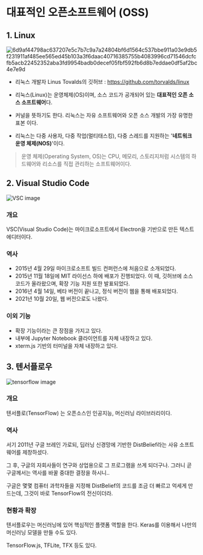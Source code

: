 # 대표적인 오픈소프트웨어 (OSS)

## 1. Linux

![6d9af44798ac637207e5c7b7c9a7a24804bf6d1564c537bbe911a03e9db5f231911af485ee565ed45b103a3f6daac40716385755b4083996cd71546dcfcfb5acb22452352aba3fd9954badb0decef05fbf592fb6d8b7eddae0df5af2bc4e7e9d](https://user-images.githubusercontent.com/106071689/201648186-fceabbfe-ce95-4669-ac90-10bb979807be.svg) 

* 리눅스 개발자 Linus Tovalds의 깃허브 : https://github.com/torvalds/linux

* 리눅스(Linux)는 운영체제(OS)이며, 소스 코드가 공개되어 있는 **대표적인 오픈 소스 소프트웨어**다. 
* 커널을 뜻하기도 한다. 리눅스는 자유 소프트웨어와 오픈 소스 개발의 가장 유명한 표본 이다. 
* 리눅스는 다중 사용자, 다중 작업(멀티태스킹), 다중 스레드를 지원하는 '**네트워크 운영 체제(NOS)**'이다.
> 운영 체제(Operating System, OS)는 CPU, 메모리, 스토리지처럼 시스템의 하드웨어와 리소스를 직접 관리하는 소프트웨어이다.


## 2. Visual Studio Code
![VSC image](https://user-images.githubusercontent.com/85077262/202912208-d02afd8a-694e-458c-b4be-4e42d0680f69.png)

### 개요
VSC(Visual Studio Code)는 마이크로소프트에서 Electron을 기반으로 만든 텍스트에디터이다.

### 역사
* 2015년 4월 29일 마이크로소프트 빌드 컨퍼런스에 처음으로 소개되었다.
* 2015년 11월 18일에 MIT 라이선스 하에 배포가 진행되었다. 이 때, 깃허브에 소스 코드가 올라왔으며, 확장 기능 지원 또한 발표되었다.
* 2016년 4월 14일, 베타 버전이 끝나고, 정식 버전이 웹을 통해 배포되었다.
* 2021년 10월 20일, 웹 버전으로도 나왔다.

### 이외 기능
* 확장 기능이라는 큰 장점을 가지고 있다.
* 내부에 Jupyter Notebook 클라이언트를 자체 내장하고 있다.
* xterm.js 기반의 터미널을 자체 내장하고 있다.

## 3. 텐서플로우

![tensorflow image](https://www.gstatic.com/devrel-devsite/prod/v3462c96ac67b219823d8a74cdbc490c2c319f90ecc3df183f872ce93dd06a4da/tensorflow/images/lockup.svg)

### 개요

텐서플로(TensorFlow) 는 오픈소스인 인공지능, 머신러닝 라이브러리이다.

### 역사

서기 2011년 구글 브레인 가로되, 딥러닝 신경망에 기반한 DistBelief라는 사유 소프트웨어를 제창하셨다.

그 후, 구글의 자회사들이 연구와 상업용으로 그 프로그램을 쓰게 되더구나. 그러니 곧 구글께서는 역사를 바꿀 중대한 결정을 하시니..

구글은 몇몇 컴퓨터 과학자들을 지정해 DistBelief의 코드를 조금 더 빠르고 억세게 만드는데, 그것이 바로 TensorFlow의 전신이더라.

### 현황과 확장

텐서플로우는 머신러닝에 있어 핵심적인 플랫폼 역할을 한다. Keras를 이용해서 나만의 머신러닝 모델을 만들 수도 있다.

TensorFlow.js, TFLite, TFX 등도 있다.

